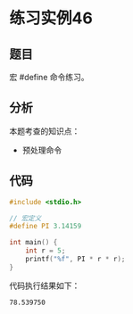 # 练习实例46

## 题目

宏 #define 命令练习。


## 分析

本题考查的知识点：
- 预处理命令


## 代码

```c
#include <stdio.h>

// 宏定义
#define PI 3.14159

int main() {
    int r = 5;
    printf("%f", PI * r * r);
}
```

代码执行结果如下：

```text
78.539750
```